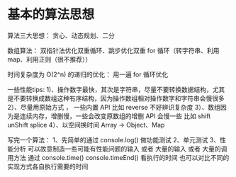 
# 基本的算法思想

算法三大思想： 贪心、动态规划、二分

数组算法： 双指针法优化双重循环、跳步优化双重 for 循环（转字符串、利用 map、利用正则（很不推荐））

时间复杂度为 O(2^n) 的递归的优化： 用一遍 for 循环优化


一些性能tips:
1)、操作数字最快，其次是字符串，尽量不要转换数据结构，尤其是不要转换成数组这种有序结构，因为操作数组相对操作数字和字符串会慢很多
2）、尽量用原始方式 ， 一些内置 API 比如 reverse 不好辨识复杂度
3）、数组因为是连续内存，增删慢，一些会改变原数组的增删 API 会慢一些 比如 shift unShift splice
4）、以空间换时间 Array -> Object、Map


写完一个算法： 
1、先简单的通过 console.log() 做功能测试
2、单元测试
3、性能分析 可以故意制造一些可能有性能问题的输入 或者 大量的输入 或者 大量的调用方法 通过 console.time() console.timeEnd() 看执行的时间
也可以对比不同的实现方式各自执行需要的时间